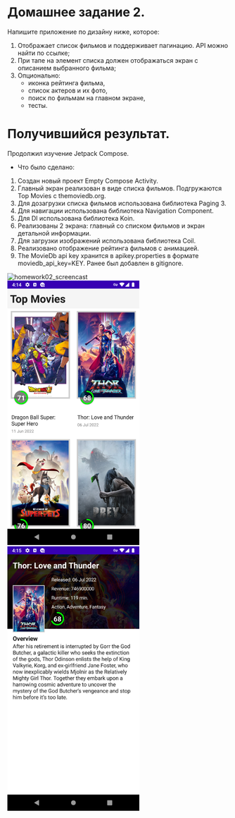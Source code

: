 # Домашнее задание 2.
Напишите приложение по дизайну ниже, которое:
1. Отображает список фильмов и поддерживает пагинацию. API можно найти по ссылке;
2. При тапе на элемент списка должен отображаться экран с описанием выбранного фильма;
3. Опционально:
    - иконка рейтинга фильма,
    - список актеров и их фото,
    - поиск по фильмам на главном экране,
    - тесты.

# Получившийся результат.

Продолжил изучение Jetpack Compose.

* Что было сделано:
1. Создан новый проект Empty Compose Activity.
2. Главный экран реализован в виде списка фильмов. Подгружаются Top Movies с themoviedb.org.
3. Для дозагрузки списка фильмов использована библиотека Paging 3.
4. Для навигации использована библиотека Navigation Component.
5. Для DI использована библиотека Koin.
6. Реализованы 2 экрана: главный со списком фильмов и экран детальной информации.
7. Для загрузки изображений использована библиотека Coil.
8. Реализовано отображение рейтинга фильмов с анимацией.
9. The MovieDb api key хранится в apikey.properties в формате moviedb_api_key=KEY. Ранее был добавлен в gitignore.

![homework02_screencast](images/homework02_screencast_1.gif) </br>
<img src="images/homework02_screenshot_1.png" width="300">
<img src="images/homework02_screenshot_2.png" width="300">
